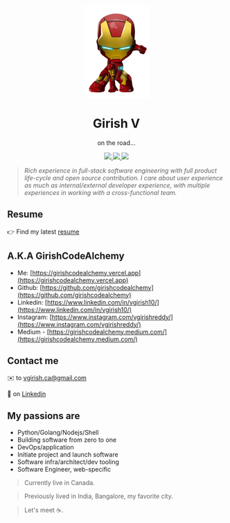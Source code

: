 <p styles="font-size: 20rem" align="center">
    <img styles="margin: 0px" width="150px" src="./assets/ironman.png" />
</p>
<h1 align="center">
Girish V
</h1>
<p align="center">
on the road...
</p>

<p align="center">
   <a href="https://girishcodealchemy.vercel.app" target="_blank">
      <img styles="margin: 20px" height="30px" src="https://encrypted-tbn0.gstatic.com/images?q=tbn%3AANd9GcQMT8Cjhrp7e7pmTWbyLds7Sm9Z0BIgdoD-iQCaL8Xqqcl1yIsY" />
   </a>
   <a href="https://github.com/girishcodealchemy" target="_blank">
      <img styles="margin: 20px" height="30px" src="https://cdn-icons-png.flaticon.com/512/25/25231.png" />
   </a>
   <a href="https://www.linkedin.com/in/vgirish10" target="_blank">
      <img styles="margin: 20px" height="30px" src="https://img.freepik.com/free-icon/linkedin-logo-with-rounded-corners_318-9541.jpg?size=338&ext=jpg" />
   </a>
</p>

> _Rich experience in full-stack software engineering with full product life-cycle and open source contribution. I care about user experience as much as internal/external developer experience, with multiple experiences in working with a cross-functional team._

## Resume

👉 Find my latest [resume](https://girishcodealchemy.github.io/Resume/Girish_V_Resume_2024.pdf)

## A.K.A **GirishCodeAlchemy**

- Me: [https://girishcodealchemy.vercel.app](https://girishcodealchemy.vercel.app)
- Github: [https://github.com/girishcodealchemy](https://github.com/girishcodealchemy)
- Linkedin: [https://www.linkedin.com/in/vgirish10/](https://www.linkedin.com/in/vgirish10/)
- Instagram: [https://www.instagram.com/vgirishreddy/](https://www.instagram.com/vgirishreddy/)
- Medium - [https://girishcodealchemy.medium.com/](https://girishcodealchemy.medium.com/)

## Contact me

✉️ to vgirish.ca@gmail.com

💬 on [Linkedin](https://www.linkedin.com/in/vgirish10)

## My passions are

- Python/Golang/Nodejs/Shell
- Building software from zero to one
- DevOps/application
- Initiate project and launch software
- Software infra/architect/dev tooling
- Software Engineer, web-specific

> Currently live in Canada.

> Previously lived in India, Bangalore, my favorite city.

> Let's meet ☕.
